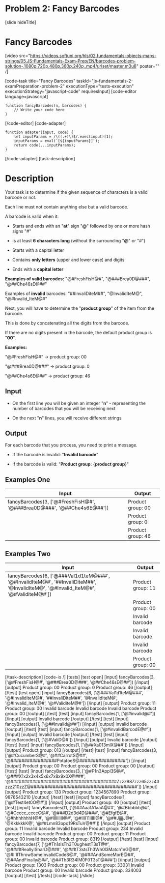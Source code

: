 # Problem 2: Fancy Barcodes

[slide hideTitle]

# Fancy Barcodes

[video src="https://videos.softuni.org/hls/02.fundamentals-objects-maps-strings/05.JS-Fundamentals-Exam-Prep/EN/barcodes-problem-solution-,1080p,720p,480p,360p,240p,.mp4/urlset/master.m3u8" poster="" /]

[code-task title="Fancy Barcodes" taskId="js-fundamentals-2-examPreparation-problem-2" executionType="tests-execution" executionStrategy="javascript-code" requiresInput]
[code-editor language=javascript]
```
function fancyBarcodes(n, barcodes) {
	// Write your code here
}
```
[/code-editor]
[code-adapter]
```
function adapter(input, code) {
    let inputParams = /\((.+)\)$/.exec(input)[1];
    inputParams = eval(`[${inputParams}]`);
    return code(...inputParams);
}
```
[/code-adapter]
[task-description]
# Description
Your task is to determine if the given sequence of characters is a valid barcode or not.

Each line must not contain anything else but a valid barcode. 

A barcode is valid when it:

* Starts and ends with an "**at**" sign  "**@**" followed by one or more hash signs "\#"

* Is at least **6 characters long** (without the surrounding "**@**" or "\#")

* Starts with a capital letter

* Contains **only letters** (upper and lower case) and digits

* Ends with a **capital letter**

**Examples of valid barcodes:** "\@\#FreshFisH\@\#", "\@\#\#\#Brea0D\@\#\#\#", "\@\#\#Che46sE\@\#\#"

Examples of **invalid** barcodes: "\#\#InvaliDiteM\#\#", "\@InvalidIteM\@", "\@\#Invalid_IteM\@\#"

Next, you will have to determine the "**product group**" of the item from the barcode. 

This is done by concatenating all the digits from the barcode.

If there are no digits present in the barcode, the default product group is "**00**".

**Examples:** 

"\@\#FreshFisH\@\#" \-\> product group: 00

"\@\#\#\#Brea0D\@\#\#\#" \-\> product group: 0

"\@\#\#Che4s6E\@\#\#" \-\> product group: 46

## Input

* On the first line you will be given an integer "**n**" - representing the number of barcodes that you will be receiving next

* On the next "**n**" lines, you will receive different strings


## Output

For each barcode that you process, you need to print a message.

* If the barcode is invalid: "**Invalid barcode**"

* If the barcode is valid: "**Product group:** \{**product group**\}"

## Examples One

|**Input**|**Output**|
|---|---|
|fancyBarcodes(3, ['\@\#FreshFisH\@\#', '\@\#\#\#Brea0D\@\#\#\#', '\@\#\#Che4s6E\@\#\#'])|Product group\: 00|
||Product group\: 0|
||Product group\: 46|


## Examples Two

|**Input**|**Output**|
|---|---|
|fancyBarcodes(6, ['\@\#\#\#Val1d1teM\@\#\#\#', '\@\#InvalidIteM\@\#', '\#\#InvaliDiteM\#\#', '\@InvalidIteM\@', '\@\#Invalid_IteM\@\#', '\@\#ValiditeM\@\#'])|Product group\: 11|
||Product group\: 00|
||Invalid barcode|
||Invalid barcode|
||Invalid barcode|
||Product group\: 00|



[/task-description]
[code-io /]
[tests]
[test open]
[input]
fancyBarcodes(3, ['@\#FreshFisH@\#', '@\#\#\#Brea0D@\#\#\#', '@\#\#Che46sE@\#\#'])
[/input]
[output]
Product group: 00
Product group: 0
Product group: 46
[/output]
[/test]
[test open]
[input]
fancyBarcodes(6, ['@\#\#\#Val1d1teM@\#\#\#', '@\#InvalidIteM@\#', '\#\#InvaliDiteM\#\#', '@InvalidIteM@', '@\#Invalid_IteM@\#', '@\#ValiditeM@\#'])
[/input]
[output]
Product group: 11
Product group: 00
Invalid barcode
Invalid barcode
Invalid barcode
Product group: 00
[/output]
[/test]
[test]
[input]
fancyBarcodes(1, \['@\#invalid@\#\'\])
[/input]
[output]
Invalid barcode
[/output]
[/test]
[test]
[input]
fancyBarcodes(1, \['@\#\#Invalid@\#\#'\])
[/input]
[output]
Invalid barcode
[/output]
[/test]
[test]
[input]
fancyBarcodes(1, \['@\#invalidBarcodE@\#'\])
[/input]
[output]
Invalid barcode
[/output]
[/test]
[test]
[input]
fancyBarcodes(1, \['@\#ValiD@\#'\])
[/input]
[output]
Invalid barcode
[/output]
[/test]
[test]
[input]
fancyBarcodes(1, \['@\#\#Xa013mlX@\#\#'\])
[/input]
[output]
Product group: 013
[/output]
[/test]
[test]
[input]
fancyBarcodes(3, ['@\#CucumberS@\#', '@\#\#CarrotS@\#\#', '@\#\#\#\#\#\#\#\#\#\#\#\#\#\#\#\#\#PotatoeS@\#\#\#\#\#\#\#\#\#\#\#\#\#\#\#\#\#'])
[/input]
[output]
Product group: 00
Product group: 00
Product group: 00
[/output]
[/test]
[test]
[input]
fancyBarcodes(3, ['@\#P1n3Appl3S@\#', '@\#\#\#X1x2x3x4x5x6x7x8x9x0X@\#\#\#', '@\#\#\#\#\#\#\#\#\#\#\#\#\#\#\#\#\#\#\#\#\#\#\#\#\#\#\#\#\#\#\#\#\#\#\#\#\#\#\#Zzzz987zzz65zzz43zzz210zzZ@\#\#\#\#\#\#\#\#\#\#\#\#\#\#\#\#\#\#\#\#\#\#\#\#\#\#\#\#\#\#\#\#\#\#\#\#\#\#\#'])
[/input]
[output]
Product group: 133
Product group: 1234567890
Product group: 9876543210
[/output]
[/test]
[test]
[input]
fancyBarcodes(1, \['@\#Test4et0O@\#'\])
[/input]
[output]
Product group: 40
[/output]
[/test]
[test]
[input]
fancyBarcodes(11, ['@\#\#Aaa1A1aaA@\#\#', '@\#Bbbbbb@\#', '@\#Ccccc_ccccC@\#', '@\#\#\#D2d3d4D@\#\#\#', '@\#EfgfE@\#', '@\#hhhhhhhH@\#', '@\#IIIIIIIII@\#', '@\#IIII11IIIII@\#', '@\#\#JjjjjJ@\#', '@KkkkkkK@', '@\#\#Lmn83opq19RsTuV@\#\#'])
[/input]
[output]
Product group: 11
Invalid barcode
Invalid barcode
Product group: 234
Invalid barcode
Invalid barcode
Product group: 00
Product group: 11
Product group: 00
Invalid barcode
Product group: 8319
[/output]
[/test]
[test]
[input]
fancyBarcodes(7, ['@\#Th1sIsTh3T0ughestT3sT@\#', '@\#\#\#ItReallyISharD@\#\#\#', '@\#\#ItT3stsTh3Wh0l3Match1nG@\#\#', '@\#I`llThrowSomeInvalidCodeS@\#', '@\#\#\#AndSomeMorE@\#\#', '@\#\#AndFinally@\#\#', '@\#\#Th3R34lM0F0T3sT@\#\#\#'])
[/input]
[output]
Product group: 1303
Product group: 00
Product group: 33031
Invalid barcode
Product group: 00
Invalid barcode
Product group: 334003
[/output]
[/test]
[/tests]
[/code-task]
[/slide]
